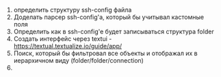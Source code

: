 1. определить структуру ssh-config файла
2. Доделать парсер ssh-config'a, который бы учитывал кастомные поля
3. Определить как в ssh-config'e будет записываться структура folder
4. Создать интерфейс через textui - https://textual.textualize.io/guide/app/
5. Поиск, который бы фильтровал все объекты и отображал их в иерархичном виду (folder/folder/connection)
6. 